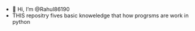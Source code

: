 - 👋 Hi, I’m @Rahul86190
- THIS repositry fives basic knoweledge that how progrsms are work in python



<!---
Rahul86190/Rahul86190 is a ✨ special ✨ repository because its `README.md` (this file) appears on your GitHub profile.
You can click the Preview link to take a look at your changes.
--->
